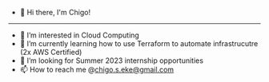 - 👋 Hi there, I'm Chigo! 

---
- 👀 I’m interested in Cloud Computing
- 🌱 I’m currently learning how to use Terraform to automate infrastrucutre (2x AWS Certified)
- 💞️ I’m looking for Summer 2023 internship opportunities 
- 📫 How to reach me @chigo.s.eke@gmail.com

<!---
coolchigi/coolchigi is a ✨ special ✨ repository because its `README.md` (this file) appears on your GitHub profile.
You can click the Preview link to take a look at your changes.
--->
